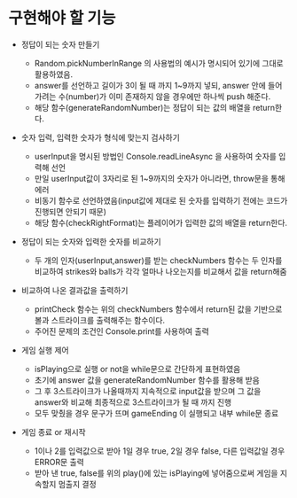 # 구현해야 할 기능
 - 정답이 되는 숫자 만들기
   - Random.pickNumberInRange 의 사용법의 예시가 명시되어 있기에 그대로 활용하였음.
   - answer를 선언하고 길이가 3이 될 때 까지 1~9까지 넣되, answer 안에 들어가려는 수(number)가 이미 존재하지 않을 경우에만 하나씩 push 해준다.
   - 해당 함수(generateRandomNumber)는 정답이 되는 값의 배열을 return한다.
 
 - 숫자 입력, 입력한 숫자가 형식에 맞는지 검사하기
   - userInput을 명시된 방법인 Console.readLineAsync 을 사용하여 숫자를 입력해 선언
   - 만일 userInput값이 3자리로 된 1~9까지의 숫자가 아니라면, throw문을 통해 에러
   - 비동기 함수로 선언하였음(input값에 제대로 된 숫자를 입력하기 전에는 코드가 진행되면 안되기 때문)
   - 해당 함수(checkRightFormat)는 플레이어가 입력한 값의 배열을 return한다.
 
 - 정답이 되는 숫자와 입력한 숫자를 비교하기
   - 두 개의 인자(userInput,answer)를 받는 checkNumbers 함수는 두 인자를 비교하여 strikes와 balls가 각각 얼마나 나오는지를 비교해서 값을 return해줌
 
 - 비교하여 나온 결과값을 출력하기
    - printCheck 함수는 위의 checkNumbers 함수에서 return된 값을 기반으로 볼과 스트라이크를 출력해주는 함수이다.
    - 주어진 문제의 조건인 Console.print를 사용하여 출력

 - 게임 실행 제어
   - isPlaying으로 실행 or not을 while문으로 간단하게 표현하였음
   - 초기에 answer 값을 generateRandomNumber 함수를 활용해 받음
   - 그 후 3스트라이크가 나올때까지 지속적으로 input값을 받으며 그 값을 answer와 비교해 최종적으로 3스트라이크가 될 때 까지 진행
   - 모두 맞췄을 경우 문구가 뜨며 gameEnding 이 실행되고 내부 while문 종료

 - 게임 종료 or 재시작
   - 1이나 2를 입력값으로 받아 1일 경우 true, 2일 경우 false, 다른 입력값일 경우 ERROR문 출력
   - 받아 낸 true, false를 위의 play()에 있는 isPlaying에 넣어줌으로써 게임을 지속할지 멈출지 결정
